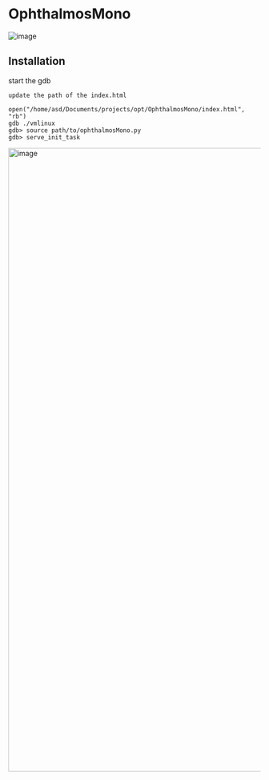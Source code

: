 # OphthalmosMono

![image](https://github.com/user-attachments/assets/2715752f-c11d-4819-9b60-ed782ec71bb9)



## Installation

start the gdb

```
update the path of the index.html
                open("/home/asd/Documents/projects/opt/OphthalmosMono/index.html", "rb")
gdb ./vmlinux
gdb> source path/to/ophthalmosMono.py
gdb> serve_init_task
```


<img width="2465" height="1246" alt="image" src="https://github.com/user-attachments/assets/4d59b024-ecfb-43ea-bed0-2910b0b3a9ad" />
